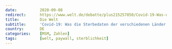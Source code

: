 ```yaml
---
date:          2020-09-08
redirect:      https://www.welt.de/debatte/plus215257850/Covid-19-Was-die-Sterbedaten-der-verschiedenen-Laender-verraten.html
title:         Die Welt
subtitle:      'Covid-19: Was die Sterbedaten der verschiedenen Länder verraten'
country:       DE
categories:    [MSM, Zahlen]
tags:          [welt, paywall, sterblichkeit]
---
```


